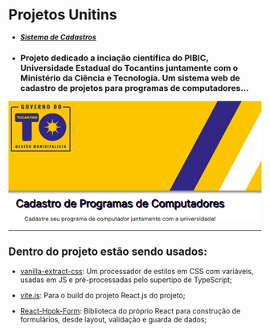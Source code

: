# Projetos Unitins

- ***[Sistema de Cadastros](https://projetos-unitins.vercel.app/)***
- ### **Projeto dedicado a inciação científica do PIBIC, Universidade Estadual do Tocantins juntamente com o Ministério da Ciência e Tecnologia. Um sistema web de cadastro de projetos para programas de computadores...**

<img src="./public/print.png">

---

## Dentro do projeto estão sendo usados:

- [vanilla-extract-css](https://vanilla-extract.style/): Um processador de estilos em CSS com variáveis, usadas em JS e pré-processadas pelo supertipo de TypeScript;

- [vite.js](https://vitejs.dev/): Para o build do projeto React.js do projeto;

- [React-Hook-Form](https://react-hook-form.com/): Biblioteca do próprio React para construção de formulários, desde layout, validação e guarda de dados;
